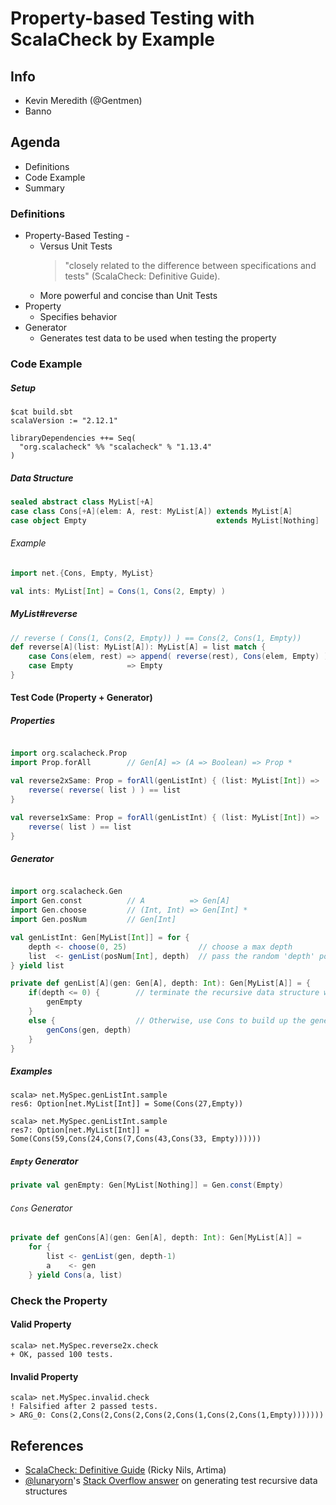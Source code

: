 # Property-based Testing with ScalaCheck by Example 

## Info

* Kevin Meredith (@Gentmen)
* Banno

## Agenda

* Definitions
* Code Example
* Summary

### Definitions

* Property-Based Testing -
	* Versus Unit Tests
		> "closely related to the difference between specifications and tests" (ScalaCheck: Definitive Guide).
	* More powerful and concise than Unit Tests
* Property
	* Specifies behavior 
* Generator
	* Generates test data to be used when testing the property

### Code Example

##### Setup

```
$cat build.sbt 
scalaVersion := "2.12.1"

libraryDependencies ++= Seq(
  "org.scalacheck" %% "scalacheck" % "1.13.4"
)
```

##### Data Structure 

```scala
sealed abstract class MyList[+A]
case class Cons[+A](elem: A, rest: MyList[A]) extends MyList[A]
case object Empty                             extends MyList[Nothing]
```

###### Example

```scala
import net.{Cons, Empty, MyList}

val ints: MyList[Int] = Cons(1, Cons(2, Empty) )
```

##### MyList#reverse

```scala
// reverse ( Cons(1, Cons(2, Empty)) ) == Cons(2, Cons(1, Empty)) 
def reverse[A](list: MyList[A]): MyList[A] = list match {
	case Cons(elem, rest) => append( reverse(rest), Cons(elem, Empty) )
	case Empty            => Empty
}
```

#### Test Code (Property + Generator)

##### Properties

```scala

import org.scalacheck.Prop
import Prop.forAll        // Gen[A] => (A => Boolean) => Prop *

val reverse2xSame: Prop = forAll(genListInt) { (list: MyList[Int]) => 
	reverse( reverse( list ) ) == list
}

val reverse1xSame: Prop = forAll(genListInt) { (list: MyList[Int]) => 
	reverse( list ) == list
}
```
##### Generator

```scala

import org.scalacheck.Gen
import Gen.const          // A          => Gen[A]
import Gen.choose         // (Int, Int) => Gen[Int] *
import Gen.posNum         // Gen[Int] 

val genListInt: Gen[MyList[Int]] = for {
	depth <- choose(0, 25)                // choose a max depth
	list  <- genList(posNum[Int], depth)  // pass the random 'depth' positive int to `genList`
} yield list
```

```scala
private def genList[A](gen: Gen[A], depth: Int): Gen[MyList[A]] = {
	if(depth <= 0) {        // terminate the recursive data structure with an `Empty`
		genEmpty
	}
	else {                  // Otherwise, use Cons to build up the generated `MyList[A]`
		genCons(gen, depth)
	}
}
```

##### Examples

```
scala> net.MySpec.genListInt.sample
res6: Option[net.MyList[Int]] = Some(Cons(27,Empty))

scala> net.MySpec.genListInt.sample
res7: Option[net.MyList[Int]] = Some(Cons(59,Cons(24,Cons(7,Cons(43,Cons(33, Empty))))))
```

##### `Empty` Generator

```scala
private val genEmpty: Gen[MyList[Nothing]] = Gen.const(Empty)
```		

###### `Cons` Generator

```scala
private def genCons[A](gen: Gen[A], depth: Int): Gen[MyList[A]] = 
	for {
		list <- genList(gen, depth-1)
		a    <- gen
	} yield Cons(a, list)
```

### Check the Property

#### Valid Property

```
scala> net.MySpec.reverse2x.check
+ OK, passed 100 tests.
```

#### Invalid Property 

```
scala> net.MySpec.invalid.check
! Falsified after 2 passed tests.
> ARG_0: Cons(2,Cons(2,Cons(2,Cons(2,Cons(1,Cons(2,Cons(1,Empty)))))))
```

## References

* [ScalaCheck: Definitive Guide](https://www.artima.com/shop/scalacheck) (Ricky Nils, Artima)
* [@lunaryorn](https://twitter.com/lunaryorn)'s [Stack Overflow answer](http://stackoverflow.com/a/42855840/409976) on generating 
  test recursive data structures
  
